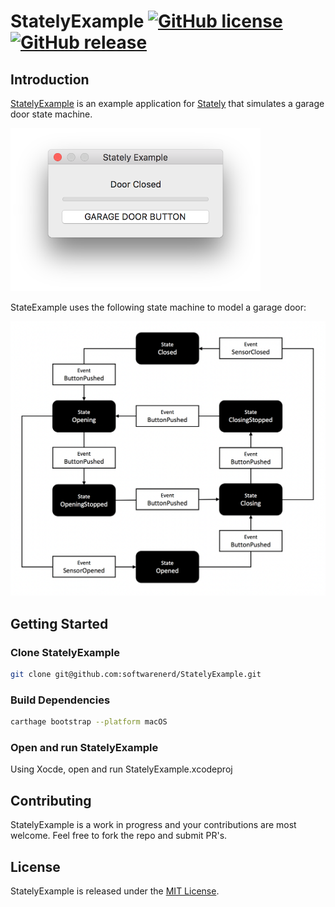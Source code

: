 # StatelyExample [![GitHub license](https://img.shields.io/badge/license-MIT-lightgrey.svg)](https://raw.githubusercontent.com/softwarenerd/StatelyExample/master/LICENSE.md) [![GitHub release](https://img.shields.io/github/release/softwarenerd/StatelyExample.svg)](https://github.com/softwarenerd/StatelyExample/releases)

## Introduction 

[StatelyExample](https://github.com/softwarenerd/StatelyExample) is an example application for [Stately](https://github.com/softwarenerd/Stately) that simulates a garage door state machine.

<img src="Documentation/ScreenShot.png" alt="Screen Shot" width="400"/>

StateExample uses the following state machine to model a garage door:

<img src="Documentation/StateDiagram.png" alt="Screen Shot" width="800"/>

## Getting Started

### Clone StatelyExample

```sh
git clone git@github.com:softwarenerd/StatelyExample.git
```

### Build Dependencies

```sh
carthage bootstrap --platform macOS
```

### Open and run StatelyExample

Using Xocde, open and run StatelyExample.xcodeproj

## Contributing

StatelyExample is a work in progress and your contributions are most welcome. Feel free to fork the repo and submit PR's.

## License

StatelyExample is released under the [MIT License](LICENSE.md).
